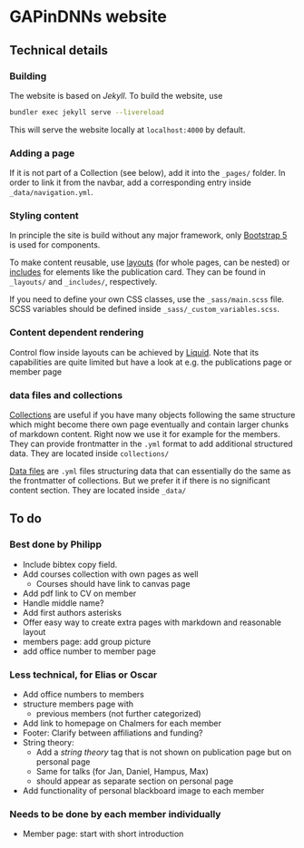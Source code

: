 # GAPinDNNs website

## Technical details

### Building

The website is based on *Jekyll*. To build the website, use

```bash
bundler exec jekyll serve --livereload
```

This will serve the website locally at `localhost:4000` by default.

### Adding a page

If it is not part of a Collection (see below), add it into the `_pages/`
folder. In order to link it from the navbar, add a corresponding entry inside
`_data/navigation.yml`.

### Styling content

In principle the site is build without any major framework, only [Bootstrap
5](https://getbootstrap.com/docs/5.3/getting-started/introduction/) is used for
components.

To make content reusable, use [layouts](https://jekyllrb.com/docs/layouts/)
(for whole pages, can be nested) or
[includes](https://jekyllrb.com/docs/includes/) for elements like the
publication card. They can be found in `_layouts/` and `_includes/`,
respectively.

If you need to define your own CSS classes, use the `_sass/main.scss` file.
SCSS variables should be defined inside `_sass/_custom_variables.scss`.

### Content dependent rendering

Control flow inside layouts can be achieved by
[Liquid](https://jekyllrb.com/docs/liquid/). Note that its capabilities are
quite limited but have a look at e.g. the publications page or member page

### data files and collections

[Collections](https://jekyllrb.com/docs/collections/) are useful if you have
many objects following the same structure which might become there own page
eventually and contain larger chunks of markdown content. Right now we use it
for example for the members. They can provide frontmatter in the `.yml` format
to add additional structured data. They are located inside `collections/`

[Data files](https://jekyllrb.com/docs/datafiles/) are `.yml` files structuring
data that can essentially do the same as the frontmatter of collections. But we
prefer it if there is no significant content section. They are located inside
`_data/`

## To do

### Best done by Philipp

- Include bibtex copy field.
- Add courses collection with own pages as well
    - Courses should have link to canvas page
- Add pdf link to CV on member
- Handle middle name?
- Add first authors asterisks
- Offer easy way to create extra pages with markdown and reasonable layout
- members page: add group picture
- add office number to member page


### Less technical, for Elias or Oscar
- Add office numbers to members
- structure members page with
    - previous members (not further categorized)
- Add link to homepage on Chalmers for each member
- Footer: Clarify between affiliations and funding? 
- String theory:
    - Add a *string theory* tag that is not shown on publication page but on personal page
    - Same for talks (for Jan, Daniel, Hampus, Max)
    - should appear as separate section on personal page
- Add functionality of personal blackboard image to each member


### Needs to be done by each member individually
- Member page: start with short introduction
